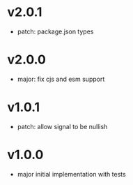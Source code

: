 # v2.0.1

- patch: package.json types

# v2.0.0

- major: fix cjs and esm support

# v1.0.1

- patch: allow signal to be nullish

# v1.0.0

- major initial implementation with tests
